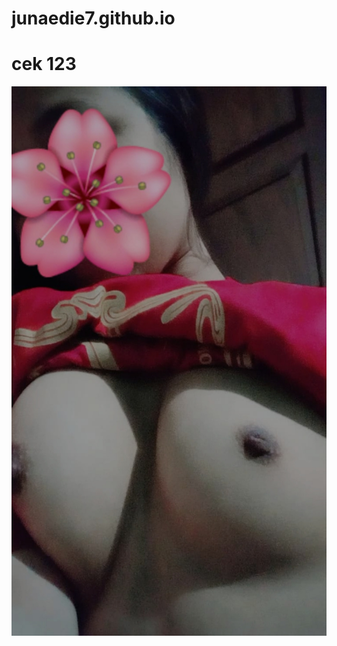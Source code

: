 # junaedie7.github.io
# cek 123
<img src="https://raw.githubusercontent.com/Junaedie7/junaedie7.github.io/main/1651495215607.jpg">
